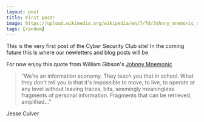 ```yaml
---
layout: post
title: First post!
image: https://upload.wikimedia.org/wikipedia/en/7/7d/Johnny_mnemonic_short_story.jpg
tags: [random]
---
```


This is the very first post of the Cyber Security Club site!
In the coming future this is where our newletters and blog posts will be

For now enjoy this quote from William Gibson's [Johnny Mnemonic](https://en.wikipedia.org/wiki/Johnny_Mnemonic)

>“We're an information economy. They teach you that in school. What they don't tell you is that it's impossible to move, to live, to operate at any level without leaving traces, bits, seemingly meaningless fragments of personal information. Fragments that can be retrieved, amplified...”


Jesse Culver
